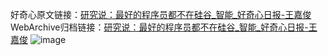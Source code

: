 好奇心原文链接：[研究说：最好的程序员都不在硅谷_智能_好奇心日报-王嘉俊](https://www.qdaily.com/articles/8229.html)
WebArchive归档链接：[研究说：最好的程序员都不在硅谷_智能_好奇心日报-王嘉俊](http://web.archive.org/web/20190623152351/https://www.qdaily.com/articles/8229.html)
![image](http://ww3.sinaimg.cn/large/007d5XDply1g3vb9s8ksyj30u03i9hdt)